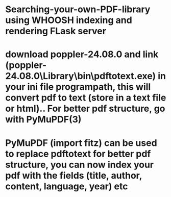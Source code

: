 ﻿# Searching-your-own-PDF-library using WHOOSH indexing and rendering FLask server


# download poppler-24.08.0 and link (poppler-24.08.0\Library\bin\pdftotext.exe) in your ini file programpath, this will convert pdf to text (store in a text file or html).. For better pdf structure, go with PyMuPDF(3)
# PyMuPDF (import fitz) can be used to replace pdftotext for better pdf structure, you can now index your pdf with the fields (title, author, content, language, year) etc
